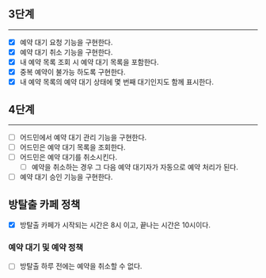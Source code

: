## 3단계

---

- [x] 예약 대기 요청 기능을 구현한다. <br>
- [x] 예약 대기 취소 기능을 구현한다. <br>
- [x] 내 예약 목록 조회 시 예약 대기 목록을 포함한다. <br>
- [x] 중복 예약이 불가능 하도록 구현한다.
- [x] 내 예약 목록의 예약 대기 상태에 몇 번째 대기인지도 함께 표시한다.

## 4단계

---

- [ ] 어드민에서 예약 대기 관리 기능을 구현한다.
- [ ] 어드민은 예약 대기 목록을 조회한다.
- [ ] 어드민은 예약 대기를 취소시킨다.
    - [ ] 예약을 취소하는 경우 그 다음 예약 대기자가 자동으로 예약 처리가 된다.
- [ ] 예약 대기 승인 기능을 구현한다.

## 방탈출 카페 정책

- [x] 방탈출 카페가 시작되는 시간은 8시 이고, 끝나는 시간은 10시이다.

### 예약 대기 및 예약 정책

- [ ] 방탈출 하루 전에는 예약을 취소할 수 없다.


